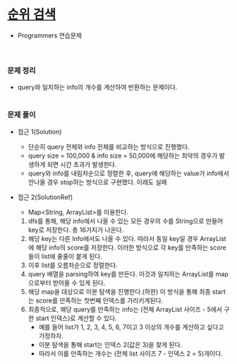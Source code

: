 # [순위 검색](https://programmers.co.kr/learn/courses/30/lessons/72412)
- Programmers 연습문제  
  <br><br>

### 문제 정리
- query와 일치하는 info의 개수를 계산하여 반환하는 문제이다.
  <br><br>

### 문제 풀이
- 접근 1(Solution)
   - 단순히 query 전체와 info 전체를 비교하는 방식으로 진행했다.
   - query size = 100,000 & info size = 50,000에 해당하는 최악의 경우가 발생하게 되면 시간 초과가 발생한다.
   - query와 info를 내림차순으로 정렬한 후, query에 해당하는 value가 info에서 안나올 경우 stop하는 방식으로 구현했다. 이래도 실패
  

- 접근 2(SolutionRef)
   - Map<String, ArrayList<Integer>>를 이용한다.
   1. dfs를 통해, 해당 info에서 나올 수 있는 모든 경우의 수를 String으로 만들어 key로 저장한다. 총 16가지가 나온다.
   2. 해당 key는 다른 Info에서도 나올 수 있다. 따라서 동일 key일 경우 ArrayList에 해당 info의 score를 저장한다.
      이러한 방식으로 각 key를 만족하는 score들이 list에 줄줄이 붙게 된다.
   3. 이후 list를 오름차순으로 정렬한다.
   4. query 배열을 parsing하여 key를 만든다. 이것과 일치하는 ArrayList를 map으로부터 받아올 수 있게 된다.
   5. 해당 map을 대상으로 이분 탐색을 진행한다.(하한) 이 방식을 통해 최종 start는 score를 만족하는 첫번째 인덱스를 가리키게된다.
   6. 최종적으로, 해당 query를 만족하는 info는 (전체 ArrayList 사이즈 - 5에서 구한 start 인덱스)로 계산할 수 있다.
      - 예를 들어 list가 1, 2, 3, 4, 5, 6, 7이고 3 이상의 개수를 계산하고 싶다고 가정하자.
      - 이분 탐색을 통해 start는 인덱스 2(값은 3)을 찾게 된다.
      - 따라서 이를 만족하는 개수는 (전체 list 사이즈 7 - 인덱스 2 = 5)개이다.
      
      